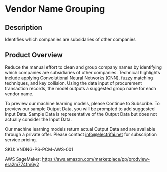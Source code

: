 # Vendor Name Grouping

## Description
Identifies which companies are subsidaries of other companies

## Product Overview
Reduce the manual effort to clean and group company names by identifying which companies are subsidiaries of other companies. 
Technical highlights include applying Convolutional Neural Networks (CNN), fuzzy matching techniques, and key collision. 
Using the data input of procurement transaction records, the model outputs a suggested group name for each vendor name.

To preview our machine learning models, please Continue to Subscribe. To preview our sample Output Data, you will be 
prompted to add suggested Input Data. Sample Data is representative of the Output Data but does not actually consider the Input Data.

Our machine learning models return actual Output Data and are available through a private offer. Please contact info@electrifai.net 
for subscription service pricing.
 
SKU: VNDNG-PS-PCM-AWS-001

AWS SageMaker: https://aws.amazon.com/marketplace/pp/prodview-era2m774fm6y2
